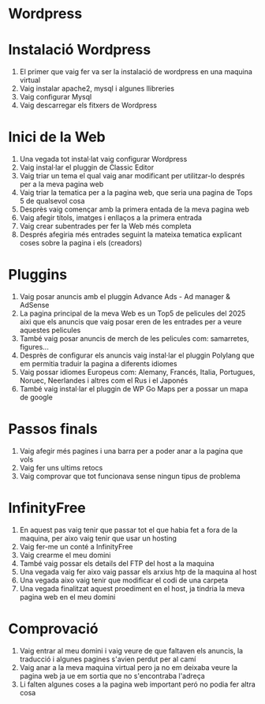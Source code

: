 # Wordpress

# Instalació Wordpress

1. El primer que vaig fer va ser la instalació de wordpress en una maquina virtual 
2. Vaig instalar apache2, mysql i algunes llibreries 
3. Vaig configurar Mysql
4. Vaig descarregar els fitxers de Wordpress

# Inici de la Web

1. Una vegada tot instal·lat vaig configurar Wordpress
2. Vaig instal·lar el pluggin de Classic Editor
3. Vaig triar un tema el qual vaig anar modificant per utilitzar-lo després per a la meva pagina web
4. Vaig triar la tematica per a la pagina web, que seria una pagina de Tops 5 de qualsevol cosa
5. Desprès vaig començar amb la primera entada de la meva pagina web
6. Vaig afegir títols, imatges i enllaços a la primera entrada
7. Vaig crear subentrades per fer la Web més completa
8. Després afegiria més entrades seguint la mateixa tematica explicant coses sobre la pagina i els (creadors)

# Pluggins

1. Vaig posar anuncis amb el pluggin Advance Ads - Ad manager & AdSense
2. La pagina principal de la meva Web es un Top5 de pelicules del 2025 aixi
que els anuncis que vaig posar eren de les entrades per a veure aquestes pelicules
3. També vaig posar anuncis de merch de les pelicules com: samarretes, figures...
4. Desprès de configurar els anuncis vaig instal·lar el pluggin Polylang que em
permitia traduir la pagina a diferents idiomes
5. Vaig possar idiomes Europeus com: Alemany, Francés, Italia, Portugues, Noruec, Neerlandes i altres com el Rus i el Japonés
6. També vaig instal·lar el pluggin de WP Go Maps per a possar un mapa de google

# Passos finals

1. Vaig afegir més pagines i una barra per a poder anar a la pagina que vols
2. Vaig fer uns ultims retocs
3. Vaig comprovar que tot funcionava sense ningun tipus de problema

# InfinityFree

1. En aquest pas vaig tenir que passar tot el que habia fet a fora de la maquina,
 per aixo vaig tenir que usar un hosting 
2. Vaig fer-me un conté a InfinityFree
3. Vaig crearme el meu domini
4. També vaig possar els details del FTP del host a la maquina
5. Una vegada vaig fer aixo vaig passar els arxius htp de la maquina al host
6. Una vegada aixo vaig tenir que modificar el codi de una carpeta
7. Una vegada finalitzat aquest proediment en el host, ja tindria la
    meva pagina web en el meu domini

    
# Comprovació

1. Vaig entrar al meu domini i vaig veure de que faltaven els anuncis, la traducció i algunes pagines s'avien perdut per al camí
2. Vaig anar a la meva maquina virtual pero ja no em deixaba veure la pagina web ja ue em sortia que no s'encontraba l'adreça
3. Li falten algunes coses a la pagina web important peró no podia fer altra cosa



